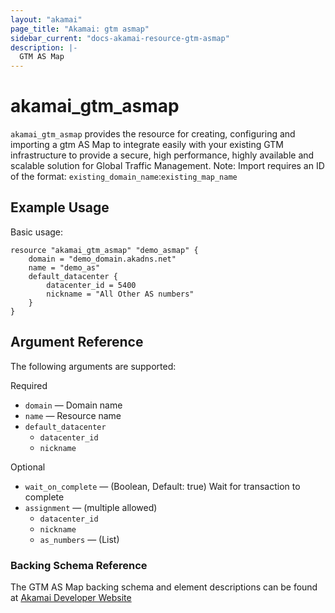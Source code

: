 ```yaml
---
layout: "akamai"
page_title: "Akamai: gtm asmap"
sidebar_current: "docs-akamai-resource-gtm-asmap"  
description: |-
  GTM AS Map
---
```


# akamai_gtm_asmap

`akamai_gtm_asmap` provides the resource for creating, configuring and importing a gtm AS Map to integrate easily with your existing GTM infrastructure to provide a secure, high performance, highly available and scalable solution for Global Traffic Management. Note: Import requires an ID of the format: `existing_domain_name`:`existing_map_name`

## Example Usage

Basic usage:

```hcl
resource "akamai_gtm_asmap" "demo_asmap" {
    domain = "demo_domain.akadns.net"
    name = "demo_as"
    default_datacenter { 
        datacenter_id = 5400
        nickname = "All Other AS numbers"
    }
}
```

## Argument Reference

The following arguments are supported:

Required

* `domain` — Domain name 
* `name` — Resource name
* `default_datacenter`
  * `datacenter_id`
  * `nickname`

Optional
 
* `wait_on_complete` — (Boolean, Default: true) Wait for transaction to complete
* `assignment` — (multiple allowed)
  * `datacenter_id`
  * `nickname`
  * `as_numbers` — (List)

### Backing Schema Reference

The GTM AS Map backing schema and element descriptions can be found at [Akamai Developer Website](https://developer.akamai.com/api/web_performance/global_traffic_management/v1.html#asmap)

